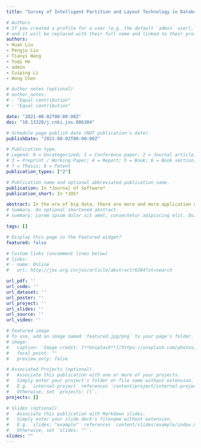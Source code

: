 ```yaml
---
title: "Survey of Intelligent Partition and Layout Technology in Database System (In Chinese)"

# Authors
# If you created a profile for a user (e.g. the default `admin` user), write the username (folder name) here 
# and it will be replaced with their full name and linked to their profile.
authors:
- Huan Liu
- Pengju Liu
- Tianyi Wang
- Yuqi He
- admin
- Cuiping Li
- Hong Chen

# Author notes (optional)
# author_notes:
# - "Equal contribution"
# - "Equal contribution"

date: "2021-08-02T00:00:00Z"
doi: "10.13328/j.cnki.jos.006384"

# Schedule page publish date (NOT publication's date).
publishDate: "2021-08-02T00:00:00Z"

# Publication type.
# Legend: 0 = Uncategorized; 1 = Conference paper; 2 = Journal article;
# 3 = Preprint / Working Paper; 4 = Report; 5 = Book; 6 = Book section;
# 7 = Thesis; 8 = Patent
publication_types: ["2"]

# Publication name and optional abbreviated publication name.
publication: In *Journal of Software*
publication_short: In *JOS*

abstract: In the era of big data, there are more and more application analysis scenarios driven by large-scale data. How to quickly and efficiently extract the information for analysis and decision-making from these massive data brings great challenges to the database system, At the same time, the real-time performance of analysis data in modern business analysis and decision-making requires that the database system can process ACID transactions and complex analysis queries. However, the traditional data partition granularity is too coarse, and can not adapt to the dynamic changes of complex analysis load; the traditional data layout is single, and can not cope with the modern increasing mixed transaction analysis application scenarios In order to solve the above problems, "intelligent data partition and layout" has become one of the current research hotspots. It extracts the effective characteristics of workload through data mining, machine learning and other technologies, and design appropriate partition strategy to avoid scanning a large number of irrelevant data and guide the layout structure design to adapt to different types of workloads. This paper first introduces the background knowledge of data partition and layout techniques, and then elaborates the research motivation, development trend and key technologies of intelligent data partition and layout. Finally, the research prospect of intelligent data partition and layout is summarized and prospected.
# Summary. An optional shortened abstract.
# summary: Lorem ipsum dolor sit amet, consectetur adipiscing elit. Duis posuere tellus ac convallis placerat. Proin tincidunt magna sed ex sollicitudin condimentum.

tags: []

# Display this page in the Featured widget?
featured: false

# Custom links (uncomment lines below)
# links:
# - name: Online
#   url: http://jos.org.cn/jos/article/abstract/6384?st=search

url_pdf: ''
url_code: ''
url_dataset: ''
url_poster: ''
url_project: ''
url_slides: ''
url_source: ''
url_video: ''

# Featured image
# To use, add an image named `featured.jpg/png` to your page's folder. 
# image:
#   caption: 'Image credit: [**Unsplash**](https://unsplash.com/photos/pLCdAaMFLTE)'
#   focal_point: ""
#   preview_only: false

# Associated Projects (optional).
#   Associate this publication with one or more of your projects.
#   Simply enter your project's folder or file name without extension.
#   E.g. `internal-project` references `content/project/internal-project/index.md`.
#   Otherwise, set `projects: []`.
projects: []

# Slides (optional).
#   Associate this publication with Markdown slides.
#   Simply enter your slide deck's filename without extension.
#   E.g. `slides: "example"` references `content/slides/example/index.md`.
#   Otherwise, set `slides: ""`.
slides: ""
---
```

<!-- 
{{% callout note %}}
Click the *Cite* button above to demo the feature to enable visitors to import publication metadata into their reference management software.
{{% /callout %}}

{{% callout note %}}
Create your slides in Markdown - click the *Slides* button to check out the example.
{{% /callout %}}

Supplementary notes can be added here, including [code, math, and images](https://wowchemy.com/docs/writing-markdown-latex/). -->
